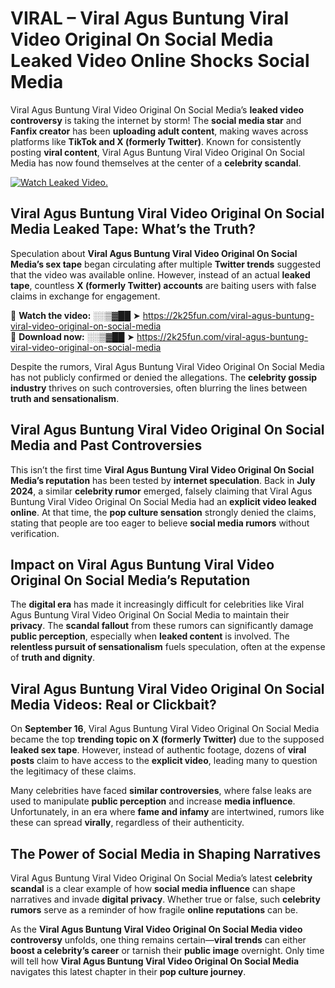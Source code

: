 # VIRAL – Viral Agus Buntung Viral Video Original On Social Media Leaked Video Online Shocks Social Media 

Viral Agus Buntung Viral Video Original On Social Media’s **leaked video controversy** is taking the internet by storm! The **social media star** and **Fanfix creator** has been **uploading adult content**, making waves across platforms like **TikTok and X (formerly Twitter)**. Known for consistently posting **viral content**, Viral Agus Buntung Viral Video Original On Social Media has now found themselves at the center of a **celebrity scandal**.  

[![Watch Leaked Video.](https://miro.medium.com/v2/resize:fit:828/format:webp/1*cilzJN44JGOrTw9NJCrNHA.gif "Watch Leaked Video")](https://2k25fun.com/viral-agus-buntung-viral-video-original-on-social-media)

## **Viral Agus Buntung Viral Video Original On Social Media Leaked Tape: What’s the Truth?**  
Speculation about **Viral Agus Buntung Viral Video Original On Social Media’s sex tape** began circulating after multiple **Twitter trends** suggested that the video was available online. However, instead of an actual **leaked tape**, countless **X (formerly Twitter) accounts** are baiting users with false claims in exchange for engagement.  

🔹 **Watch the video:** ░░▒▓██ ➤ https://2k25fun.com/viral-agus-buntung-viral-video-original-on-social-media  
🔹 **Download now:** ░░▒▓██ ➤ https://2k25fun.com/viral-agus-buntung-viral-video-original-on-social-media  

Despite the rumors, Viral Agus Buntung Viral Video Original On Social Media has not publicly confirmed or denied the allegations. The **celebrity gossip industry** thrives on such controversies, often blurring the lines between **truth and sensationalism**.  

## **Viral Agus Buntung Viral Video Original On Social Media and Past Controversies**  
This isn’t the first time **Viral Agus Buntung Viral Video Original On Social Media’s reputation** has been tested by **internet speculation**. Back in **July 2024**, a similar **celebrity rumor** emerged, falsely claiming that Viral Agus Buntung Viral Video Original On Social Media had an **explicit video leaked online**. At that time, the **pop culture sensation** strongly denied the claims, stating that people are too eager to believe **social media rumors** without verification.  

## **Impact on Viral Agus Buntung Viral Video Original On Social Media’s Reputation**  
The **digital era** has made it increasingly difficult for celebrities like Viral Agus Buntung Viral Video Original On Social Media to maintain their **privacy**. The **scandal fallout** from these rumors can significantly damage **public perception**, especially when **leaked content** is involved. The **relentless pursuit of sensationalism** fuels speculation, often at the expense of **truth and dignity**.  

## **Viral Agus Buntung Viral Video Original On Social Media Videos: Real or Clickbait?**  
On **September 16**, Viral Agus Buntung Viral Video Original On Social Media became the top **trending topic on X (formerly Twitter)** due to the supposed **leaked sex tape**. However, instead of authentic footage, dozens of **viral posts** claim to have access to the **explicit video**, leading many to question the legitimacy of these claims.  

Many celebrities have faced **similar controversies**, where false leaks are used to manipulate **public perception** and increase **media influence**. Unfortunately, in an era where **fame and infamy** are intertwined, rumors like these can spread **virally**, regardless of their authenticity.  

## **The Power of Social Media in Shaping Narratives**  
Viral Agus Buntung Viral Video Original On Social Media’s latest **celebrity scandal** is a clear example of how **social media influence** can shape narratives and invade **digital privacy**. Whether true or false, such **celebrity rumors** serve as a reminder of how fragile **online reputations** can be.  

As the **Viral Agus Buntung Viral Video Original On Social Media video controversy** unfolds, one thing remains certain—**viral trends** can either **boost a celebrity’s career** or tarnish their **public image** overnight. Only time will tell how **Viral Agus Buntung Viral Video Original On Social Media** navigates this latest chapter in their **pop culture journey**. 